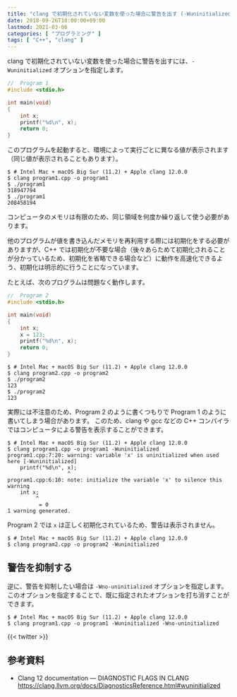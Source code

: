 ```yaml
---
title: "clang で初期化されていない変数を使った場合に警告を出す (-Wuninitialized)"
date: 2018-09-26T18:00:00+09:00
lastmod: 2021-03-06
categories: [ "プログラミング" ]
tags: [ "C++", "clang" ]
---
```


clang で初期化されていない変数を使った場合に警告を出すには、`-Wuninitialized` オプションを指定します。

```cpp
//  Program 1
#include <stdio.h>

int main(void)
{
    int x;
    printf("%d\n", x);
    return 0;
}
```

このプログラムを起動すると、環境によって実行ごとに異なる値が表示されます（同じ値が表示されることもあります）。

```console
$ # Intel Mac + macOS Big Sur (11.2) + Apple clang 12.0.0
$ clang program1.cpp -o program1
$ ./program1
318947794
$ ./program1
208458194
```

コンピュータのメモリは有限のため、同じ領域を何度か繰り返して使う必要があります。

他のプログラムが値を書き込んだメモリを再利用する際には初期化をする必要がありますが、C++ では初期化が不要な場合（後々あらためて初期化されることが分かっているため、初期化を省略できる場合など）に動作を高速化できるよう、初期化は明示的に行うことになっています。

たとえば、次のプログラムは問題なく動作します。

```cpp
//  Program 2
#include <stdio.h>

int main(void)
{
    int x;
    x = 123;
    printf("%d\n", x);
    return 0;
}
```

```console
$ # Intel Mac + macOS Big Sur (11.2) + Apple clang 12.0.0
$ clang program2.cpp -o program2
$ ./program2
123
$ ./program2
123
```

実際には不注意のため、Program 2 のように書くつもりで Program 1 のように書いてしまう場合があります。
このため、clang や gcc などの C++ コンパイラではコンピュータによる警告を表示することができます。

```console
$ # Intel Mac + macOS Big Sur (11.2) + Apple clang 12.0.0
$ clang program1.cpp -o program1 -Wuninitialized
program1.cpp:7:20: warning: variable 'x' is uninitialized when used here [-Wuninitialized]
    printf("%d\n", x);
                   ^
program1.cpp:6:10: note: initialize the variable 'x' to silence this warning
    int x;
         ^
          = 0
1 warning generated.
```

Program 2 では `x` は正しく初期化されているため、警告は表示されません。

```console
$ # Intel Mac + macOS Big Sur (11.2) + Apple clang 12.0.0
$ clang program2.cpp -o program2 -Wuninitialized
```

## 警告を抑制する

逆に、警告を抑制したい場合は `-Wno-uninitialized` オプションを指定します。
このオプションを指定することで、既に指定されたオプションを打ち消すことができます。

```console
$ # Intel Mac + macOS Big Sur (11.2) + Apple clang 12.0.0
$ clang program1.cpp -o program1 -Wuninitialized -Wno-uninitialized
```

{{< twitter >}}

## 参考資料

- Clang 12 documentation &mdash; DIAGNOSTIC FLAGS IN CLANG<br />
  <span style="word-break: break-all;">
  https://clang.llvm.org/docs/DiagnosticsReference.html#wuninitialized
  </span>
